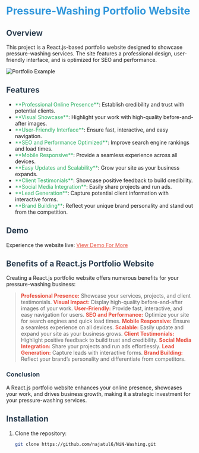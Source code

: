 # <span style="color: #3498db;">Pressure-Washing Portfolio Website</span>

## <span style="color: #2c3e50;">Overview</span>
This project is a React.js-based portfolio website designed to showcase pressure-washing services. The site features a professional design, user-friendly interface, and is optimized for SEO and performance.

![Portfolio Example](src/assets/Pages/HomePage.png)

## <span style="color: #2c3e50;">Features</span>
<ul>
  <li><span style="color: #27ae60;">**Professional Online Presence**</span>: Establish credibility and trust with potential clients.</li>
  <li><span style="color: #27ae60;">**Visual Showcase**</span>: Highlight your work with high-quality before-and-after images.</li>
  <li><span style="color: #27ae60;">**User-Friendly Interface**</span>: Ensure fast, interactive, and easy navigation.</li>
  <li><span style="color: #27ae60;">**SEO and Performance Optimized**</span>: Improve search engine rankings and load times.</li>
  <li><span style="color: #27ae60;">**Mobile Responsive**</span>: Provide a seamless experience across all devices.</li>
  <li><span style="color: #27ae60;">**Easy Updates and Scalability**</span>: Grow your site as your business expands.</li>
  <li><span style="color: #27ae60;">**Client Testimonials**</span>: Showcase positive feedback to build credibility.</li>
  <li><span style="color: #27ae60;">**Social Media Integration**</span>: Easily share projects and run ads.</li>
  <li><span style="color: #27ae60;">**Lead Generation**</span>: Capture potential client information with interactive forms.</li>
  <li><span style="color: #27ae60;">**Brand Building**</span>: Reflect your unique brand personality and stand out from the competition.</li>
</ul>

## <span style="color: #2c3e50;">Demo</span>
Experience the website live: <a href="https://nin-washing.vercel.app/" style="color: #e74c3c;">View Demo For More</a>

## <span style="color: #2c3e50;">Benefits of a React.js Portfolio Website</span>
Creating a React.js portfolio website offers numerous benefits for your pressure-washing business:

> <span style="color: #e74c3c;">**Professional Presence:**</span> Showcase your services, projects, and client testimonials.
> <span style="color: #e74c3c;">**Visual Impact:**</span> Display high-quality before-and-after images of your work.
> <span style="color: #e74c3c;">**User-Friendly:**</span> Provide fast, interactive, and easy navigation for users.
> <span style="color: #e74c3c;">**SEO and Performance:**</span> Optimize your site for search engines and quick load times.
> <span style="color: #e74c3c;">**Mobile Responsive:**</span> Ensure a seamless experience on all devices.
> <span style="color: #e74c3c;">**Scalable:**</span> Easily update and expand your site as your business grows.
> <span style="color: #e74c3c;">**Client Testimonials:**</span> Highlight positive feedback to build trust and credibility.
> <span style="color: #e74c3c;">**Social Media Integration:**</span> Share your projects and run ads effortlessly.
> <span style="color: #e74c3c;">**Lead Generation:**</span> Capture leads with interactive forms.
> <span style="color: #e74c3c;">**Brand Building:**</span> Reflect your brand’s personality and differentiate from competitors.

### <span style="color: #2c3e50;">Conclusion</span>
A React.js portfolio website enhances your online presence, showcases your work, and drives business growth, making it a strategic investment for your pressure-washing services.

## <span style="color: #2c3e50;">Installation</span>
1. Clone the repository:
   ```sh
   git clone https://github.com/najatul6/NiN-Washing.git
